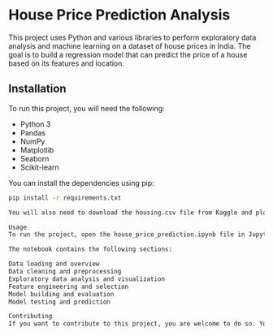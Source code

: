 # House Price Prediction Analysis

This project uses Python and various libraries to perform exploratory data analysis and machine learning on a dataset of house prices in India. The goal is to build a regression model that can predict the price of a house based on its features and location.

## Installation

To run this project, you will need the following:

- Python 3
- Pandas
- NumPy
- Matplotlib
- Seaborn
- Scikit-learn

You can install the dependencies using pip:

```bash
pip install -r requirements.txt

You will also need to download the housing.csv file from Kaggle and place it in the same folder as the code.

Usage
To run the project, open the house_price_prediction.ipynb file in Jupyter Notebook or any other IDE that supports Python notebooks. You can then execute each cell in order to see the output.

The notebook contains the following sections:

Data loading and overview
Data cleaning and preprocessing
Exploratory data analysis and visualization
Feature engineering and selection
Model building and evaluation
Model testing and prediction

Contributing
If you want to contribute to this project, you are welcome to do so. You can report any issues or bugs, suggest new features or improvements, or submit pull requests with your code changes. Please follow the code of conduct and the contributing guidelines when doing so.
